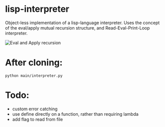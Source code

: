 # lisp-interpreter
Object-less implementation of a lisp-language interpreter.
Uses the concept of the eval/apply mutual recursion structure, and Read-Eval-Print-Loop interpreter.

![Eval and Apply recursion](https://evalapply.space/images/evalapply.jpeg)

# After cloning:
```
python main/interpreter.py
```
# Todo:
- custom error catching
- use define directly on a function, rather than requiring lambda
- add flag to read from file
